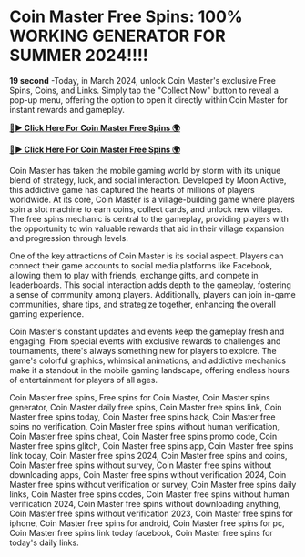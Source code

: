 # Coin Master Free Spins: 100% WORKING GENERATOR FOR SUMMER 2024!!!!

**19 second** -Today, in March 2024, unlock Coin Master's exclusive Free Spins, Coins, and Links. Simply tap the "Collect Now" button to reveal a pop-up menu, offering the option to open it directly within Coin Master for instant rewards and gameplay.

[**🔴► Click Here For Coin Master Free Spins 🌍**](https://jimaddadel.github.io/Coin)

[**🔴► Click Here For Coin Master Free Spins 🌍**](https://jimaddadel.github.io/Coin)
 
Coin Master has taken the mobile gaming world by storm with its unique blend of strategy, luck, and social interaction. Developed by Moon Active, this addictive game has captured the hearts of millions of players worldwide. At its core, Coin Master is a village-building game where players spin a slot machine to earn coins, collect cards, and unlock new villages. The free spins mechanic is central to the gameplay, providing players with the opportunity to win valuable rewards that aid in their village expansion and progression through levels.

One of the key attractions of Coin Master is its social aspect. Players can connect their game accounts to social media platforms like Facebook, allowing them to play with friends, exchange gifts, and compete in leaderboards. This social interaction adds depth to the gameplay, fostering a sense of community among players. Additionally, players can join in-game communities, share tips, and strategize together, enhancing the overall gaming experience.

Coin Master's constant updates and events keep the gameplay fresh and engaging. From special events with exclusive rewards to challenges and tournaments, there's always something new for players to explore. The game's colorful graphics, whimsical animations, and addictive mechanics make it a standout in the mobile gaming landscape, offering endless hours of entertainment for players of all ages.

Coin Master free spins, Free spins for Coin Master, Coin Master spins generator, Coin Master daily free spins, Coin Master free spins link, Coin Master free spins today, Coin Master free spins hack, Coin Master free spins no verification, Coin Master free spins without human verification, Coin Master free spins cheat, Coin Master free spins promo code, Coin Master free spins glitch, Coin Master free spins app, Coin Master free spins link today, Coin Master free spins 2024, Coin Master free spins and coins, Coin Master free spins without survey, Coin Master free spins without downloading apps, Coin Master free spins without verification 2024, Coin Master free spins without verification or survey, Coin Master free spins daily links, Coin Master free spins codes, Coin Master free spins without human verification 2024, Coin Master free spins without downloading anything, Coin Master free spins without verification 2023, Coin Master free spins for iphone, Coin Master free spins for android, Coin Master free spins for pc, Coin Master free spins link today facebook, Coin Master free spins for today's daily links.
